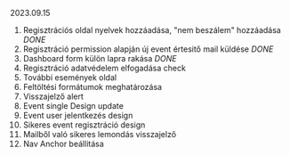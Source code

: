 2023.09.15

1. Regisztrációs oldal nyelvek hozzáadása, "nem beszálem" hozzáadása  *DONE*
2. Regisztráció permission alapján új event értesitő mail küldése *DONE*
5. Dashboard form külön lapra rakása *DONE*
3. Regisztráció adatvédelem elfogadása check
4. További események oldal
6. Feltöltési formátumok meghatározása
7. Visszajelző alert
8. Event single Design update
9. Event user jelentkezés design
10. Sikeres event regisztráció design
11. Mailből való sikeres lemondás visszajelző
12. Nav Anchor beállitása